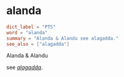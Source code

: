 # alanda

``` toml
dict_label = "PTS"
word = "alanda"
summary = "Alanda & Alandu see alagadda."
see_also = ["alagadda"]
```

Alanda & Alandu

see *[alagadda](alagadda.md)*.


